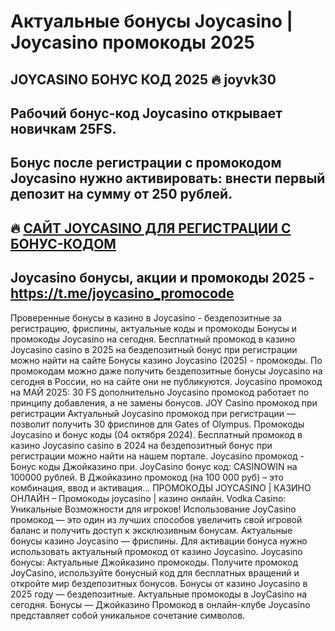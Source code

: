 # Актуальные бонусы Joycasino | Joycasino промокоды 2025

## JOYCASINO БОНУС КОД 2025 🔥 joyvk30

## Рабочий бонус-код Joycasino открывает новичкам 25FS. 

## Бонус после регистрации с промокодом Joycasino нужно активировать: внести первый депозит на сумму от 250 рублей. 

## 🔥 [САЙТ JOYCASINO ДЛЯ РЕГИСТРАЦИИ С БОНУС-КОДОМ](https://linksc.ru/joycasino-vip)

## Joycasino бонусы, акции и промокоды 2025 - https://t.me/joycasino_promocode


Проверенные бонусы в казино в Joycasino - бездепозитные за регистрацию, фриспины, актуальные коды и промокоды 
Бонусы и промокоды Joycasino на сегодня. Бесплатный промокод в казино Joycasino casino в 2025 на бездепозитный бонус при регистрации можно найти на сайте Бонусы казино Joycasino (2025) - промокоды.
По промокодам можно даже получить бездепозитные бонусы Joycasino на сегодня в России, но на сайте они не публикуются.
Joycasino промокод на МАЙ 2025: 30 FS дополнительно Joycasino промокод работает по принципу добавления, а не замены бонусов.
JOY Casino промокод при регистрации Актуальный Joycasino промокод при регистрации — позволит получить 30 фриспинов для Gates of Olympus.
Промокоды Joycasino и бонус коды (04 октября 2024). Бесплатный промокод в казино Joycasino casino в 2024 на бездепозитный бонус при регистрации можно найти на нашем портале.
Joycasino промокод - Бонус коды Джойказино при. JoyCasino бонус код: CASINOWIN на 100000 рублей. В Джойказино промокод (на 100 000 руб) – это комбинация, ввод и активация...
ПРОМОКОДЫ JOYCASINO | КАЗИНО ОНЛАЙН – Промокоды joycasino | казино онлайн. Vodka Casino: Уникальные Возможности для игроков!
Использование JoyCasino промокод — это один из лучших способов увеличить свой игровой баланс и получить доступ к эксклюзивным бонусам.
Актуальные бонусы казино Joycasino — фриспины. Для активации бонуса нужно использовать актуальный промокод от казино Joycasino.
Joycasino бонусы: Актуальные Джойказино промокоды. Получите промокод JoyCasino, используйте бонусный код для бесплатных вращений и откройте мир бездепозитных бонусов.
Бонусы от казино Joycasino в 2025 году — бездепозитные.
Актуальные промокоды в JoyCasino на сегодня.
Бонусы — Джойказино Промокод в онлайн-клубе Joycasino представляет собой уникальное сочетание символов.
